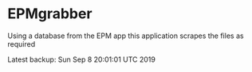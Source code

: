 # EPMgrabber
Using a database from the EPM app this application scrapes the files as required


Latest backup: Sun Sep 8 20:01:01 UTC 2019
